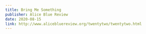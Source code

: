 ```yaml
---
title: Bring Me Something
publisher: Alice Blue Review
date: 2020-08-15
link: http://www.alicebluereview.org/twentytwo/twentytwo.html
---
```

